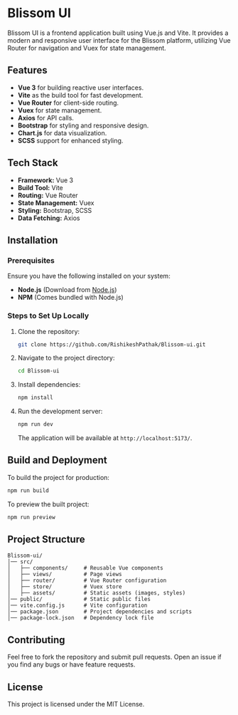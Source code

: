 # Blissom UI

Blissom UI is a frontend application built using Vue.js and Vite. It provides a modern and responsive user interface for the Blissom platform, utilizing Vue Router for navigation and Vuex for state management.

## Features
- **Vue 3** for building reactive user interfaces.
- **Vite** as the build tool for fast development.
- **Vue Router** for client-side routing.
- **Vuex** for state management.
- **Axios** for API calls.
- **Bootstrap** for styling and responsive design.
- **Chart.js** for data visualization.
- **SCSS** support for enhanced styling.

## Tech Stack
- **Framework:** Vue 3
- **Build Tool:** Vite
- **Routing:** Vue Router
- **State Management:** Vuex
- **Styling:** Bootstrap, SCSS
- **Data Fetching:** Axios

## Installation

### Prerequisites
Ensure you have the following installed on your system:
- **Node.js** (Download from [Node.js](https://nodejs.org/))
- **NPM** (Comes bundled with Node.js)

### Steps to Set Up Locally
1. Clone the repository:
   ```sh
   git clone https://github.com/RishikeshPathak/Blissom-ui.git
   ```
2. Navigate to the project directory:
   ```sh
   cd Blissom-ui
   ```
3. Install dependencies:
   ```sh
   npm install
   ```
4. Run the development server:
   ```sh
   npm run dev
   ```
   The application will be available at `http://localhost:5173/`.

## Build and Deployment
To build the project for production:
```sh
npm run build
```
To preview the built project:
```sh
npm run preview
```

## Project Structure
```
Blissom-ui/
│── src/
│   ├── components/     # Reusable Vue components
│   ├── views/          # Page views
│   ├── router/         # Vue Router configuration
│   ├── store/          # Vuex store
│   ├── assets/         # Static assets (images, styles)
│── public/             # Static public files
│── vite.config.js      # Vite configuration
│── package.json        # Project dependencies and scripts
│── package-lock.json   # Dependency lock file
```

## Contributing
Feel free to fork the repository and submit pull requests. Open an issue if you find any bugs or have feature requests.

## License
This project is licensed under the MIT License.

